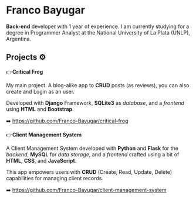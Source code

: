 
# Franco Bayugar

**Back-end** developer with 1 year of experience. I am currently studying for a degree in Programmer Analyst at the National University of La Plata (UNLP), Argentina.

## Projects ⚙️

👉**Critical Frog**

My main project. A blog-alike app to **CRUD** posts (as reviews), you can also create and Login as an user.

Developed with **Django** Framework, **SQLite3** as *database*, and a *frontend* using **HTML** and **Bootstrap**.

➡️ https://github.com/Franco-Bayugar/critical-frog


👉**Client Management System**

A Client Management System developed with **Python** and **Flask** for the *backend*, **MySQL** for *data storage*, and a *frontend* crafted using a bit of **HTML**, **CSS**, and **JavaScript**. 

This app empowers users with **CRUD** (Create, Read, Update, Delete) capabilities for managing client records. 

➡️ https://github.com/Franco-Bayugar/client-management-system



